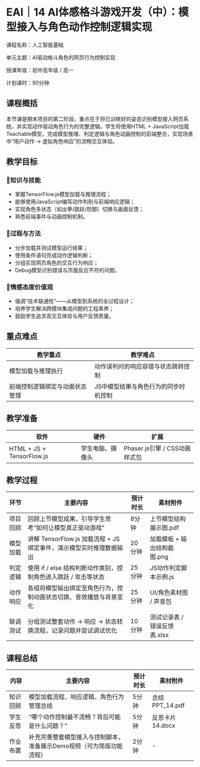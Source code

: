 # EAI｜14 AI体感格斗游戏开发（中）：模型接入与角色动作控制逻辑实现

课程名称：人工智能基础 

单元主题：AI驱动格斗角色的网页行为控制实现 

授课年级：初中高年级 / 高一 

计划课时：90分钟

## 课程概括

本节课是期末项目的第二阶段，重点在于将已训练好的姿态识别模型接入网页系统，并实现动作驱动角色行为的完整逻辑。学生将使用HTML + JavaScript加载Teachable模型，完成模型推理、判定逻辑与角色动画控制的前端整合，实现场景中“用户动作 → 虚拟角色响应”的流畅交互体验。

## 教学目标

### 🎯知识与技能

- 掌握TensorFlow.js模型加载与推理流程；
- 能够使用JavaScript编写动作判别与前端响应逻辑；
- 实现角色多状态（如出拳/跳跃/防御）切换与画面反馈；
- 熟悉前端事件与动画控制机制。

### 🎯过程与方法

- 分步加载并测试模型运行结果；
- 使用条件语句完成动作逻辑判断；
- 分组实现网页角色的交互行为响应；
- Debug模型识别错误与页面反应不符的问题。

### 🎯情感态度价值观

- 强调“技术联通性”——从模型到系统的全过程设计；
- 培养学生解决跨模块集成问题的工程素养；
- 鼓励学生追求高交互体验与用户反馈质量。

## 重点难点

| 教学重点                       | 教学难点                             |
| ------------------------------ | ------------------------------------ |
| 模型加载与推理执行             | 动作误判时的响应容错与状态跳转控制   |
| 前端控制逻辑绑定与动画状态管理 | JS中模型结果与角色行为的同步时机控制 |

## 教学准备

| 软件                      | 硬件             | 扩展                          |
| ------------------------- | ---------------- | ----------------------------- |
| HTML + JS + TensorFlow.js | 学生电脑、摄像头 | Phaser.js引擎 / CSS动画样式包 |

## 教学过程

| 环节     | 主要内容                                                     | 预计时长 | 素材附件                     |
| -------- | ------------------------------------------------------------ | -------- | ---------------------------- |
| 项目回顾 | 回顾上节模型成果，引导学生思考“如何让模型真正驱动游戏”       | 8分钟    | 上节模型结构展示图.pdf       |
| 模型加载 | 讲解 TensorFlow.js 加载流程 + JS绑定事件，演示模型实时推理数据输出 | 20分钟   | 加载模板 + 输出结构截图.png  |
| 判定逻辑 | 使用 if / else 结构判断动作类别，控制角色进入跳跃 / 攻击等状态 | 25分钟   | JS动作判定脚本示例.js        |
| 动作响应 | 各组将模型输出绑定至角色行为，控制动画状态切换、音效播放与背景变化 | 25分钟   | UI/角色素材图 / 声音包       |
| 联调测试 | 分组测试整套动作 → 响应 → 状态转换流程，记录问题并尝试调试优化 | 10分钟   | 测试记录表 / 错误反馈表.xlsx |

## 课程总结

| 内容     | 主要内容                                                     | 预计时长 | 素材附件        |
| -------- | ------------------------------------------------------------ | -------- | --------------- |
| 知识回顾 | 模型加载流程、响应逻辑、角色行为管理总结                     | 5分钟    | 总结PPT_14.pdf  |
| 学生反思 | “哪个动作控制最不流畅？背后可能是什么问题？”                 | 5分钟    | 反思卡片14.docx |
| 作业布置 | 补充完善整套模型接入与控制脚本，准备展示Demo视频（可为简版功能流程） | 2分钟    | -               |
